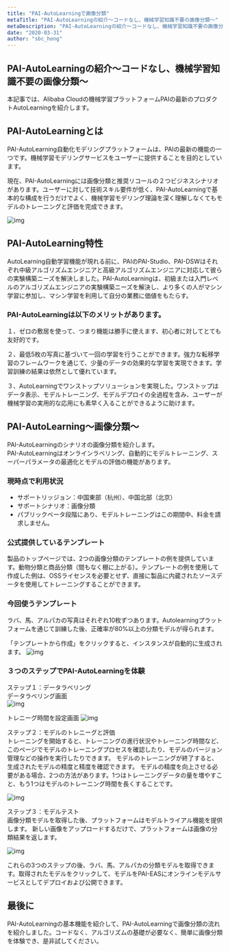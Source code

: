```yaml
---
title: "PAI-AutoLearningで画像分類"
metaTitle: "PAI-AutoLearningの紹介〜コードなし、機械学習知識不要の画像分類〜"
metaDescription: "PAI-AutoLearningの紹介〜コードなし、機械学習知識不要の画像分類〜"
date: "2020-03-31"
author: "sbc_hong"
---
```


## PAI-AutoLearningの紹介〜コードなし、機械学習知識不要の画像分類〜

本記事では、Alibaba Cloudの機械学習プラットフォームPAIの最新のプロダクトAutoLearningを紹介します。

## PAI-AutoLearningとは
PAI-AutoLearning自動化モデリングプラットフォームは、PAIの最新の機能の一つです。機械学習モデリングサービスをユーザーに提供することを目的としています。 

現在、PAI-AutoLearningには画像分類と推奨リコールの２つビジネスシナリオがあります。ユーザーに対して技術スキル要件が低く、PAI-AutoLearningで基本的な構成を行うだけでよく、機械学習モデリング理論を深く理解しなくてもモデルのトレーニングと評価を完成できます。

![img](https://raw.githubusercontent.com/sbcloud/help/master/content/usecase-AI/AI_images_26006613543288200/20200331213752.png "参照")

## PAI-AutoLearning特性
AutoLearning自動学習機能が現れる前に、PAIのPAI-Studio、PAI-DSWはそれぞれ中級アルゴリズムエンジニアと高級アルゴリズムエンジニアに対応して彼らの実験構築ニーズを解決しました。PAI-AutoLearningは、初級または入門レベルのアルゴリズムエンジニアの実験構築ニーズを解決し、より多くの人がマシン学習に参加し、マシン学習を利用して自分の業務に価値をもたらす。

### PAI-AutoLearningは以下のメリットがあります。
１、ゼロの敷居を使って、つまり機能は勝手に使えます、初心者に対してとても友好的です。

２、最低5枚の写真に基づいて一回の学習を行うことができます。強力な転移学習のフレームワークを通じて、少量のデータの効果的な学習を実現できます。学習訓練の結果は依然として優れています。

３、AutoLearningでワンストップソリューションを実現した。ワンストップはデータ表示、モデルトレーニング、モデルデプロイの全過程を含み、ユーザーが機械学習の実用的な応用にも素早く入ることができるように助けます。

## PAI-AutoLearning〜画像分類〜 
PAI-AutoLearningのシナリオの画像分類を紹介します。    
PAI-AutoLearningはオンラインラベリング、自動的にモデルトレーニング、スーパーパラメータの最適化とモデルの評価の機能があります。    

### 現時点で利用状況
* サポートリッジョン：中国東部（杭州）、中国北部（北京）
* サポートシナリオ：画像分類
* パブリックベータ段階にあり、モデルトレーニングはこの期間中、料金を請求しません。

### 公式提供しているテンプレート
製品のトップページでは、2つの画像分類のテンプレートの例を提供しています。動物分類と商品分類（間もなく棚に上がる）。テンプレートの例を使用して作成した例は、OSSライセンスを必要とせず、直接に製品に内蔵されたソースデータを使用してトレーニングすることができます。

### 今回使うテンプレート
ラバ、馬、アルパカの写真はそれぞれ10枚ずつあります。Autolearningプラットフォームを通じて訓練した後、正確率が80%以上の分類モデルが得られます。


「テンプレートから作成」をクリックすると、インスタンスが自動的に生成されます。
![img](https://raw.githubusercontent.com/sbcloud/help/master/content/usecase-AI/AI_images_26006613543288200/20200401072147.png "参照")

### ３つのステップでPAI-AutoLearningを体験

ステップ１：データラベリング    
データラベリング画面    
![img](https://raw.githubusercontent.com/sbcloud/help/master/content/usecase-AI/AI_images_26006613543288200/20200401072711.png "参照")

トレニーグ時間を設定画面
![img](https://raw.githubusercontent.com/sbcloud/help/master/content/usecase-AI/AI_images_26006613543288200/20200331214032.png "参照")


ステップ２：モデルのトレニーグと評価     
トレーニングを開始すると、トレーニングの進行状況やトレーニング時間など、このページでモデルのトレーニングプロセスを確認したり、モデルのバージョン管理などの操作を実行したりできます。 モデルのトレーニングが終了すると、生成されたモデルの精度と精度を確認できます。 モデルの精度を向上させる必要がある場合、2つの方法があります。1つはトレーニングデータの量を増やすこと、もう1つはモデルのトレーニング時間を長くすることです。     

![img](https://raw.githubusercontent.com/sbcloud/help/master/content/usecase-AI/AI_images_26006613543288200/20200401074028.png "参照")

ステップ３：モデルテスト     
画像分類モデルを取得した後、プラットフォームはモデルトライアル機能を提供します。 新しい画像をアップロードするだけで、プラットフォームは画像の分類結果を返します。 

![img](https://raw.githubusercontent.com/sbcloud/help/master/content/usecase-AI/AI_images_26006613543288200/20200331214329.png "参照")

これらの3つのステップの後、ラバ、馬、アルパカの分類モデルを取得できます。取得されたモデルをクリックして、モデルをPAI-EASにオンラインモデルサービスとしてデプロイおよび公開できます。

## 最後に
PAI-AutoLearningの基本機能を紹介して、PAI-AutoLearningで画像分類の流れを紹介しました。コードなく、アルゴリズムの基礎が必要なく、簡単に画像分類を体験でき、是非試してください。






